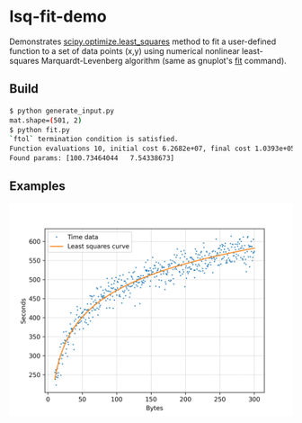 # lsq-fit-demo

Demonstrates [scipy.optimize.least_squares](https://docs.scipy.org/doc/scipy/reference/generated/scipy.optimize.least_squares.html) method to fit a user-defined function to a set of data points (x,y) using numerical nonlinear least-squares Marquardt-Levenberg algorithm (same as gnuplot's [fit](http://gnuplot.sourceforge.net/docs_4.2/node82.html) command).

## Build

```bash
$ python generate_input.py
mat.shape=(501, 2)
$ python fit.py
`ftol` termination condition is satisfied.
Function evaluations 10, initial cost 6.2682e+07, final cost 1.0393e+05, first-order optimality 5.62e-04.
Found params: [100.73464044   7.54338673]
```

## Examples

![fitted-curve](./out.png)
